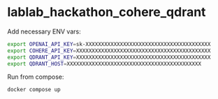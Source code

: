 # lablab_hackathon_cohere_qdrant

Add necessary ENV vars:
```bash
export OPENAI_API_KEY=sk-XXXXXXXXXXXXXXXXXXXXXXXXXXXXXXXXXXXXXXXX
export COHERE_API_KEY=XXXXXXXXXXXXXXXXXXXXXXXXXXXXXXXXXXXXXXXXXXX
export QDRANT_API_KEY=XXXXXXXXXXXXXXXXXXXXXXXXXXXXXXXXXXXXXXXXXXX
export QDRANT_HOST=XXXXXXXXXXXXXXXXXXXXXXXXXXXXXXXXXXXXXXXXXXX
```

Run from compose:
```bash
docker compose up
```